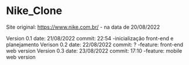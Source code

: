 # Nike_Clone

Site original: https://www.nike.com.br/ - na data de 20/08/2022

Version 0.1 date: 21/08/2022 commit: 22:54
    -inicialização front-end e planejamento
Verison 0.2 date: 22/08/2022 commit: ?
    -feature: front-end web version
Version 0.3 date: 23/08/2022 commit: 17:10
    -feature: mobile web version
